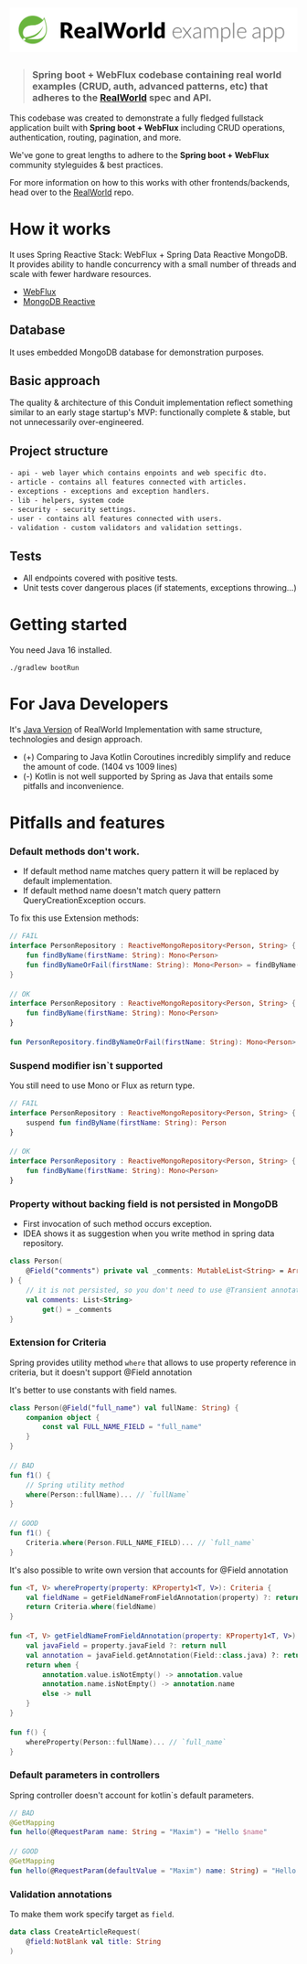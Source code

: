 # ![RealWorld Example App](spring-logo.png)

> ### Spring boot + WebFlux codebase containing real world examples (CRUD, auth, advanced patterns, etc) that adheres to the [RealWorld](https://github.com/gothinkster/realworld) spec and API.


This codebase was created to demonstrate a fully fledged fullstack application built with **Spring boot + WebFlux**
including CRUD operations, authentication, routing, pagination, and more.

We've gone to great lengths to adhere to the **Spring boot + WebFlux** community styleguides & best practices.

For more information on how to this works with other frontends/backends, head over to
the [RealWorld](https://github.com/gothinkster/realworld) repo.

# How it works

It uses Spring Reactive Stack: WebFlux + Spring Data Reactive MongoDB.  
It provides ability to handle concurrency with a small number of threads and scale with fewer hardware resources.

- [WebFlux](https://docs.spring.io/spring-framework/docs/current/reference/html/web-reactive.html)
- [MongoDB Reactive](https://docs.spring.io/spring-data/mongodb/docs/current/reference/html/#mongo.reactive)

## Database

It uses embedded MongoDB database for demonstration purposes.

## Basic approach

The quality & architecture of this Conduit implementation reflect something similar to an early stage startup's MVP:
functionally complete & stable, but not unnecessarily over-engineered.

## Project structure

```
- api - web layer which contains enpoints and web specific dto.
- article - contains all features connected with articles.
- exceptions - exceptions and exception handlers.
- lib - helpers, system code
- security - security settings.
- user - contains all features connected with users.
- validation - custom validators and validation settings.
```

## Tests

- All endpoints covered with positive tests.
- Unit tests cover dangerous places (if statements, exceptions throwing...)

# Getting started

You need Java 16 installed.

```
./gradlew bootRun
```

# For Java Developers

It's [Java Version](https://github.com/a-mountain/realworld-spring-webflux) of RealWorld Implementation with same
structure, technologies and design approach.

- (+) Comparing to Java Kotlin Coroutines incredibly simplify and reduce the amount of code. (1404 vs 1009 lines)
- (-) Kotlin is not well supported by Spring as Java that entails some pitfalls and inconvenience.

# Pitfalls and features

### Default methods don't work.

- If default method name matches query pattern it will be replaced by default implementation.
- If default method name doesn't match query pattern QueryCreationException occurs.

To fix this use Extension methods:

```kotlin
// FAIL
interface PersonRepository : ReactiveMongoRepository<Person, String> {
    fun findByName(firstName: String): Mono<Person>
    fun findByNameOrFail(firstName: String): Mono<Person> = findByName(firstName)...
}

// OK
interface PersonRepository : ReactiveMongoRepository<Person, String> {
    fun findByName(firstName: String): Mono<Person>
}

fun PersonRepository.findByNameOrFail(firstName: String): Mono<Person> = findByName(firstName)...
```

### Suspend modifier isn`t supported

You still need to use Mono or Flux as return type.

```kotlin
// FAIL
interface PersonRepository : ReactiveMongoRepository<Person, String> {
    suspend fun findByName(firstName: String): Person
}

// OK
interface PersonRepository : ReactiveMongoRepository<Person, String> {
    fun findByName(firstName: String): Mono<Person>
}
```

### Property without backing field is not persisted in MongoDB

- First invocation of such method occurs exception.
- IDEA shows it as suggestion when you write method in spring data repository.

```kotlin
class Person(
    @Field("comments") private val _comments: MutableList<String> = ArrayList()
) {
    // it is not persisted, so you don't need to use @Transient annotation here
    val comments: List<String>
        get() = _comments
}
```

### Extension for Criteria

Spring provides utility method `where` that allows to use property reference in criteria, but it doesn't support @Field
annotation

It's better to use constants with field names.

```kotlin
class Person(@Field("full_name") val fullName: String) {
    companion object {
        const val FULL_NAME_FIELD = "full_name"
    }
}

// BAD
fun f1() {
    // Spring utility method
    where(Person::fullName)... // `fullName`
}

// GOOD
fun f1() {
    Criteria.where(Person.FULL_NAME_FIELD)... // `full_name`
}
```

It's also possible to write own version that accounts for @Field annotation

```kotlin
fun <T, V> whereProperty(property: KProperty1<T, V>): Criteria {
    val fieldName = getFieldNameFromFieldAnnotation(property) ?: return where(property)
    return Criteria.where(fieldName)
}

fun <T, V> getFieldNameFromFieldAnnotation(property: KProperty1<T, V>): String? {
    val javaField = property.javaField ?: return null
    val annotation = javaField.getAnnotation(Field::class.java) ?: return null
    return when {
        annotation.value.isNotEmpty() -> annotation.value
        annotation.name.isNotEmpty() -> annotation.name
        else -> null
    }
}

fun f() {
    whereProperty(Person::fullName)... // `full_name`
}
```

### Default parameters in controllers

Spring controller doesn't account for kotlin`s default parameters.

```kotlin
// BAD
@GetMapping
fun hello(@RequestParam name: String = "Maxim") = "Hello $name"

// GOOD
@GetMapping
fun hello(@RequestParam(defaultValue = "Maxim") name: String) = "Hello $name"
```

### Validation annotations

To make them work specify target as `field`.

```kotlin
data class CreateArticleRequest(
    @field:NotBlank val title: String
)
```
